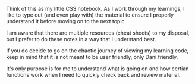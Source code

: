 Think of this as my little CSS notebook. As I work through my learnings, 
I like to type out (and even play with) the material to ensure I properly understand 
it before moving on to the next topic.

I am aware that there are multiple resources (cheat sheets) to my disposal, 
but I prefer to do these notes in a way that I understand best.

If you do decide to go on the chaotic journey of viewing my learning code, 
keep in mind that it is not meant to be user friendly, only Dani friendly. 

It's only purpose is for me to understand what is going on and how certian functions work when I need to quickly check back and review material.
